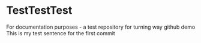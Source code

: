 # TestTestTest
For documentation purposes - a test repository for turning way github demo
This is my test sentence for the first commit
